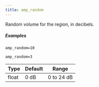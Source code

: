 ```yaml
---
title: amp_random
---
```

Random volume for the region, in decibels.

##### Examples

```
amp_random=10

amp_random=3
```

| Type  | Default | Range      |
| ---   | ---     | ---        |
| float | 0 dB    | 0 to 24 dB |
